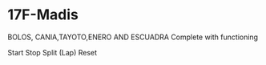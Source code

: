 # 17F-Madis
BOLOS, CANIA,TAYOTO,ENERO AND ESCUADRA
Complete with functioning

Start
Stop
Split (Lap)
Reset
